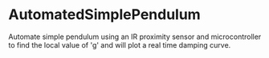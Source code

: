 # AutomatedSimplePendulum
Automate simple pendulum using an IR proximity sensor and microcontroller to find the local value of 'g' and will plot a real time damping curve.
